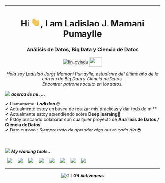 <hr>
<h1 align="center">Hi <img src="https://raw.githubusercontent.com/ABSphreak/ABSphreak/master/gifs/Hi.gif" width="30px">, I am Ladislao J. Mamani Pumaylle </h1>
<h3 align="center">Análisis de Datos, Big Data y Ciencia de Datos</h3>
<p align="center">
<a href="https://www.linkedin.com/in/ladislao-jorge-mamani-pumaylle-b8b100228" target="blank"><img align="center" src="https://image.flaticon.com/icons/png/128/174/174857.png" alt="lin_ovindu" height="30" width="40" /></a>  
<a href = "mailto: oumw.udesh@gmail.com"><img align="center" src="https://seeklogo.com/images/G/gmail-new-2020-logo-32DBE11BB4-seeklogo.com.png" height="30" width="40" /></a>
</p>
</p>
<p align="center">
  <em>
  Hola soy Ladislao Jorge Mamani Pumaylle, estudiante del último año de la carrera de Big Data y Ciencia de Datos.
    <br>Encontrar patrones oculto en los datos.
  </em> 

<img src="https://media.giphy.com/media/iY8CRBdQXODJSCERIr/giphy.gif" width="30px">&nbsp;***acerca de mi ....***

✔ Llamameme: ***Ladislao*** 😊 <br>
✔ Actualmente estoy en busca de realizar mis prácticas y dar todo de mi**<br>
✔ Actualmente estoy aprendiendo sobre **Deep learning**🥰<br>
✔ Estoy buscando colaborar con cualquier proyecto de **Ana´lisis de Datos / Ciencia de Datos**<br>
✔ Dato curioso : *Siempre trato de aprender algo nuevo cada día* 😎<br><br><br><br>
 <img src="https://media.giphy.com/media/iY8CRBdQXODJSCERIr/giphy.gif" width="30px">&nbsp;***My working tools...***
<p align="left">
    <code> <img height="50" src="https://github.com/uannabi/-/blob/master/resource/python-icon.svg"> </code>
  <code> <img height="50" src="https://www.vectorlogo.zone/logos/jupyter/jupyter-ar21.svg"> </code>
  <code> <img height="50" src="https://www.vectorlogo.zone/logos/mysql/mysql-ar21.svg"> </code>
  <code> <img height="50" src="https://www.vectorlogo.zone/logos/sqlite/sqlite-ar21.svg"> </code>
  <code> <img height="50" src="https://upload.wikimedia.org/wikipedia/commons/thumb/e/ed/Pandas_logo.svg/768px-Pandas_logo.svg.png"> </code>
  <code> <img height="50" src="https://www.vectorlogo.zone/logos/numpy/numpy-ar21.svg"> </code>
  <code> <img height="50" src="https://raw.githubusercontent.com/valohai/ml-logos/master/scipy.svg"> </code>
   <code> <img height="50" src="https://www.vectorlogo.zone/logos/tensorflow/tensorflow-ar21.svg"> </code>
  <hr>
  <p align="center">
 <img src="https://media.giphy.com/media/W5eoZHPpUx9sapR0eu/giphy.gif" width="30px" alt="Git"/>&nbsp;<i><b>Git Activeness</b></i></p>
 
